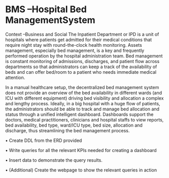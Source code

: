 # BMS –Hospital Bed ManagementSystem

Context –Business and Social
The Inpatient Department or IPD is a unit of hospitals where patients get admitted for their medical 
conditions that require night stay with round-the-clock health monitoring. Assets management, especially 
bed management, is a key and frequently performed operation by the hospital administration team. Bed 
management is constant monitoring of admissions, discharges, and patient flow across departments so 
that administrators can keep a track of the availability of beds and can offer bed/room to a patient who 
needs immediate medical attention.
 
In a manual healthcare setup, the decentralized bed management system does not provide an overview 
of the bed availability in different wards (and ICU with different equipment) driving bed visibility and 
allocation a complex and lengthy process. Ideally, in a big hospital with a huge flow of patients, the 
administrators should be able to track and manage bed allocation and status through a unified intelligent 
dashboard. Dashboards support the doctors, medical practitioners, clinicians and hospital staffs to view 
reports, bed availability, bed type, ward/ICU type, bed size, allocation and discharge, thus streamlining the 
bed management process. 

• Create DDL from the ERD provided

• Write queries for all the relevant KPIs needed for creating a dashboard

• Insert data to demonstrate the query results.

• (Additional) Create the webpage to show the relevant queries in action
